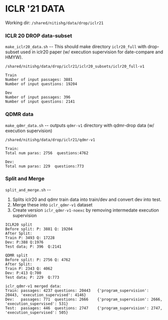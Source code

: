 # ICLR '21 DATA

Working dir: `/shared/nitishg/data/drop/iclr21`

### ICLR 20 DROP data-subset
`make_iclr20_data.sh` -- This should make directory `iclr20_full` with drop-subset used in iclr20 paper 
(w/ execution supervision for date-compare and HMYW).

```
/shared/nitishg/data/drop/iclr21/iclr20_subsets/iclr20_full-v1

Train
Number of input passages: 3881
Number of input questions: 19204

Dev
Number of input passages: 396
Number of input questions: 2141
``` 

### QDMR data
`make_qdmr_data.sh` -- outputs `qdmr-v1` directory with qdmr-drop data (w/ execution supervision)

```
/shared/nitishg/data/drop/iclr21/qdmr-v1

Train:
Total num paras: 2756  questions:4762

Dev:
Total num paras: 229  questions:773
```

### Split and Merge
`split_and_merge.sh` -- 
1. Splits iclr20 and qdmr train data into train/dev and convert dev into test.
2. Merge these into `iclr_qdmr-v1` dataset
3. Create version `iclr_qdmr-v1-noexc` by removing intermedate execution supervision

```
ICLR20 split
Before split: P: 3881 Q: 19204
After Split:
Train P: 3493 Q: 17228
Dev: P:388 Q:1976
Test data; P: 396  Q:2141

QDMR split
Before split: P: 2756 Q: 4762
After Split:
Train P: 2343 Q: 4062
Dev: P:413 Q:700
Test data; P: 229  Q:773

iclr_qdmr-v1 merged data:
Train: passages: 4237 questions: 20443   {'program_supervision': 20443, 'execution_supervised': 4146}
Dev:   passages: 771  questions: 2666    {'program_supervision': 2666, 'execution_supervised': 531}
Test:  passages: 446  questions: 2747    {'program_supervision': 2747, 'execution_supervised': 505}
```
